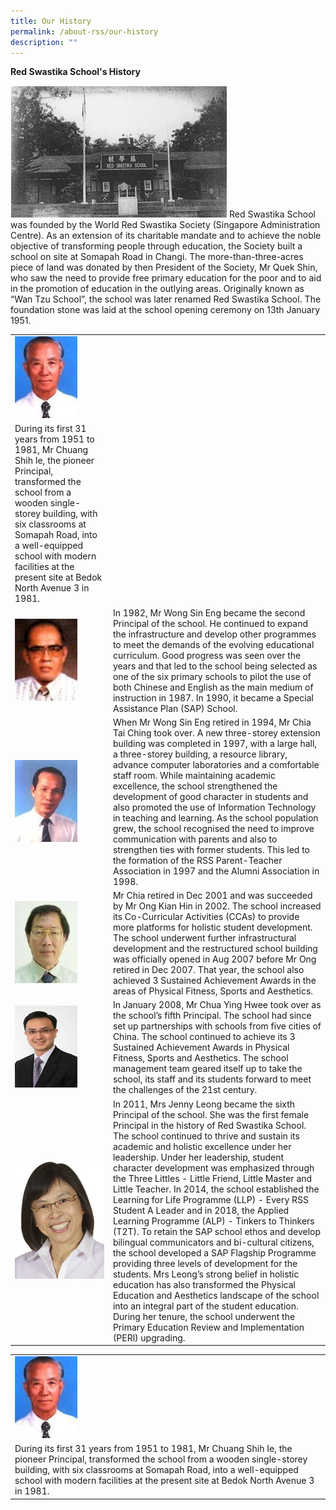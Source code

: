 ```yaml
---
title: Our History
permalink: /about-rss/our-history
description: ""
---
```

**Red Swastika School's History**

![](/images/RSS%20history.jpeg)
Red Swastika School was founded by the World Red Swastika Society (Singapore Administration Centre). As an extension of its charitable mandate and to achieve the noble objective of transforming people through education, the Society built a school on site at Somapah Road in Changi. The more-than-three-acres piece of land was donated by then President of the Society, Mr Quek Shin, who saw the need to provide free primary education for the poor and to aid in the promotion of education in the outlying areas. Originally known as “Wan Tzu School”, the school was later renamed Red Swastika School. The foundation stone was laid at the school opening ceremony on 13th January 1951.



| | | 
| -------- | -------- | 
| ![principal 1](/images/former_chuang_shih_le.jpeg) | 
During its first 31 years from 1951 to 1981, Mr Chuang Shih Ie, the pioneer Principal, transformed the school from a wooden single-storey building, with six classrooms at Somapah Road, into a well-equipped school with modern facilities at the present site at Bedok North Avenue 3 in 1981.     |
| ![principal 2](/images/former_wong_sin_eng.jpeg)     | In 1982, Mr Wong Sin Eng became the second Principal of the school. He continued to expand the infrastructure and develop other programmes to meet the demands of the evolving educational curriculum. Good progress was seen over the years and that led to the school being selected as one of the six primary schools to pilot the use of both Chinese and English as the main medium of instruction in 1987. In 1990, it became a Special Assistance Plan (SAP) School.  |
| ![principal 3](/images/former_chia_tai_ching.jpeg)     | When Mr Wong Sin Eng retired in 1994, Mr Chia Tai Ching took over. A new three-storey extension building was completed in 1997, with a large hall, a three-storey building, a resource library, advance computer laboratories and a comfortable staff room. While maintaining academic excellence, the school strengthened the development of good character in students and also promoted the use of Information Technology in teaching and learning. As the school population grew, the school recognised the need to improve communication with parents and also to strengthen ties with former students. This led to the formation of the RSS Parent-Teacher Association in 1997 and the Alumni Association in 1998.     |
| ![principal 4](/images/former_ong_kian_hin.jpeg)     | Mr Chia retired in Dec 2001 and was succeeded by Mr Ong Kian Hin in 2002. The school increased its Co-Curricular Activities (CCAs) to provide more platforms for holistic student development. The school underwent further infrastructural development and the restructured school building was officially opened in Aug 2007 before Mr Ong retired in Dec 2007. That year, the school also achieved 3 Sustained Achievement Awards in the areas of Physical Fitness, Sports and Aesthetics.|
| ![principal 5](/images/chua_ying_hwee.jpeg)     | 	In January 2008, Mr Chua Ying Hwee took over as the school’s fifth Principal. The school had since set up partnerships with schools from five cities of China. The school continued to achieve its 3 Sustained Achievement Awards in Physical Fitness, Sports and Aesthetics. The school management team geared itself up to take the school, its staff and its students forward to meet the challenges of the 21st century.     |
| ![principal 6](/images/Mrs%20Jenny-Leong-small.jpeg)     | In 2011, Mrs Jenny Leong became the sixth Principal of the school. She was the first female Principal in the history of Red Swastika School. The school continued to thrive and sustain its academic and holistic excellence under her leadership. Under her leadership, student character development was emphasized through the Three Littles - Little Friend, Little Master and Little Teacher. In 2014, the school established the Learning for Life Programme (LLP) - Every RSS Student A Leader and in 2018, the Applied Learning Programme (ALP) - Tinkers to Thinkers (T2T). To retain the SAP school ethos and develop bilingual communicators and bi-cultural citizens, the school developed a SAP Flagship Programme providing three levels of development for the students. Mrs Leong’s strong belief in holistic education has also transformed the Physical Education and Aesthetics landscape of the school into an integral part of the student education. During her tenure, the school underwent the Primary Education Review and Implementation (PERl) upgrading.   |



| |
| -------- | 
| ![](/images/former_chuang_shih_le.jpeg)       | 
| During its first 31 years from 1951 to 1981, Mr Chuang Shih Ie, the pioneer Principal, transformed the school from a wooden single-storey building, with six classrooms at Somapah Road, into a well-equipped school with modern facilities at the present site at Bedok North Avenue 3 in 1981.       | 

